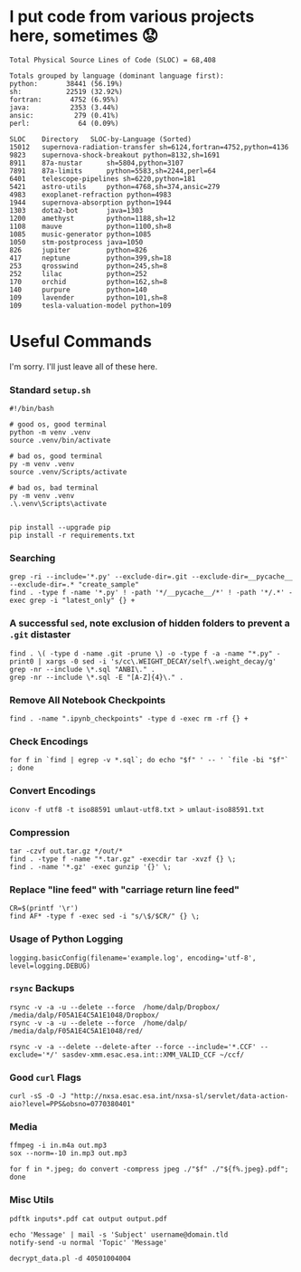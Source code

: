 # I put code from various projects here, sometimes :worried:

```
Total Physical Source Lines of Code (SLOC) = 68,408

Totals grouped by language (dominant language first):
python:       38441 (56.19%)
sh:           22519 (32.92%)
fortran:       4752 (6.95%)
java:          2353 (3.44%)
ansic:          279 (0.41%)
perl:            64 (0.09%)

SLOC	Directory	SLOC-by-Language (Sorted)
15012   supernova-radiation-transfer sh=6124,fortran=4752,python=4136
9823    supernova-shock-breakout python=8132,sh=1691
8911    87a-nustar      sh=5804,python=3107
7891    87a-limits      python=5583,sh=2244,perl=64
6401    telescope-pipelines sh=6220,python=181
5421    astro-utils     python=4768,sh=374,ansic=279
4983    exoplanet-refraction python=4983
1944    supernova-absorption python=1944
1303    dota2-bot       java=1303
1200    amethyst        python=1188,sh=12
1108    mauve           python=1100,sh=8
1085    music-generator python=1085
1050    stm-postprocess java=1050
826     jupiter         python=826
417     neptune         python=399,sh=18
253     qrosswind       python=245,sh=8
252     lilac           python=252
170     orchid          python=162,sh=8
140     purpure         python=140
109     lavender        python=101,sh=8
109     tesla-valuation-model python=109
```

<!---
https://dwheeler.com/sloccount/
sloccount 87a-limits \
          87a-nustar \
          amethyst \
          astro-utils \
          dota2-bot \
          exoplanet-refraction \
          jupiter \
          lavender \
          lilac \
          mauve \
          music-generator \
          neptune \
          orchid \
          purpure \
          qrosswind \
          stm-postprocess \
          supernova-absorption \
          supernova-radiation-transfer \
          supernova-shock-breakout \
          telescope-pipelines \
          tesla-valuation-model
--->


# Useful Commands

I'm sorry. I'll just leave all of these here.

### Standard `setup.sh`
```
#!/bin/bash

# good os, good terminal
python -m venv .venv
source .venv/bin/activate

# bad os, good terminal
py -m venv .venv
source .venv/Scripts/activate

# bad os, bad terminal
py -m venv .venv
.\.venv\Scripts\activate


pip install --upgrade pip
pip install -r requirements.txt
```

### Searching
```
grep -ri --include='*.py' --exclude-dir=.git --exclude-dir=__pycache__ --exclude-dir=.* "create_sample"
find . -type f -name '*.py' ! -path '*/__pycache__/*' ! -path '*/.*' -exec grep -i "latest_only" {} +
```

### A successful `sed`, note exclusion of hidden folders to prevent a `.git` distaster
```
find . \( -type d -name .git -prune \) -o -type f -a -name "*.py" -print0 | xargs -0 sed -i 's/cc\.WEIGHT_DECAY/self\.weight_decay/g'
grep -nr --include \*.sql "ANBI\." .
grep -nr --include \*.sql -E "[A-Z]{4}\." .
```

### Remove All Notebook Checkpoints
```
find . -name ".ipynb_checkpoints" -type d -exec rm -rf {} +
```

### Check Encodings
```
for f in `find | egrep -v *.sql`; do echo "$f" ' -- ' `file -bi "$f"` ; done
```
### Convert Encodings
```
iconv -f utf8 -t iso88591 umlaut-utf8.txt > umlaut-iso88591.txt
```

### Compression
```
tar -czvf out.tar.gz */out/*
find . -type f -name "*.tar.gz" -execdir tar -xvzf {} \;
find . -name '*.gz' -exec gunzip '{}' \;
```

### Replace "line feed" with "carriage return line feed"
```
CR=$(printf '\r')
find AF* -type f -exec sed -i "s/\$/$CR/" {} \;
```

### Usage of Python Logging
```
logging.basicConfig(filename='example.log', encoding='utf-8', level=logging.DEBUG)
```

### `rsync` Backups
```
rsync -v -a -u --delete --force  /home/dalp/Dropbox/ /media/dalp/F05A1E4C5A1E1048/Dropbox/
rsync -v -a -u --delete --force  /home/dalp/ /media/dalp/F05A1E4C5A1E1048/red/

rsync -v -a --delete --delete-after --force --include='*.CCF' --exclude='*/' sasdev-xmm.esac.esa.int::XMM_VALID_CCF ~/ccf/
```

### Good `curl` Flags
```
curl -sS -O -J "http://nxsa.esac.esa.int/nxsa-sl/servlet/data-action-aio?level=PPS&obsno=0770380401"
```

### Media
```
ffmpeg -i in.m4a out.mp3
sox --norm=-10 in.mp3 out.mp3

for f in *.jpeg; do convert -compress jpeg ./"$f" ./"${f%.jpeg}.pdf"; done
```

### Misc Utils
```
pdftk inputs*.pdf cat output output.pdf
 
echo 'Message' | mail -s 'Subject' username@domain.tld
notify-send -u normal 'Topic' 'Message'

decrypt_data.pl -d 40501004004
```
